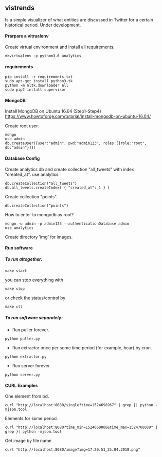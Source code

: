 ## vistrends
Is a simple visualizer of what entities are discussed in Twitter for a certain historical period. Under development.

#### Prarpare a vitrualenv
Create virtual environment and install all requirements.
```terminal
mkvirtualenv -p python3.6 analytics
```

#### requirements
```terminal
pip install -r requirements.txt
sudo apt-get install python3-tk
python -m nltk.downloader all
sudo pip2 install supervisor
```

#### MongoDB 
Install MongoDB on Ubuntu 16.04 (Step1-Step4)
https://www.howtoforge.com/tutorial/install-mongodb-on-ubuntu-16.04/

Create root user.
```terminal
mongo
use admin
db.createUser({user:"admin", pwd:"admin123", roles:[{role:"root", db:"admin"}]})
```

#### Database Config

Create analytics db and create collection "all_tweets" with index "created_at".
use analytics
```terminal
db.createCollection("all_tweets")
db.all_tweets.createIndex( { "created_at": 1 } )
```

Create collection "points".
```terminal
db.createCollection("points")
```

How to enter to mongodb as root?
```terminal
mongo -u admin -p admin123 --authenticationDatabase admin
use analytics
```
Create directory 'img' for images.

#### Run software
##### To run altogether:
```
make start
```
you can stop everything with 
```
make stop
```
or check the status/control by
```
make ctl
```

##### To run software separately:
* Run puller forever.
```terminal
python puller.py
```

* Run extractor once per some time period (for example, hour) by cron.
```terminal
python extractor.py
```

* Run server forever.
```terminal
python server.py
```

#### CURL Examples

One element from bd.
```terminal
curl "http://localhost:8080/single?time=1524698967" | grep }| python -mjson.tool
```

Elements for some period.
```terminal
curl "http://localhost:8080?time_min=1524660000&time_max=1524700000" | grep }| python -mjson.tool
```

Get image by file name.
```terminal
curl "http://localhost:8080/image?img=17:20:51_25.04.2018.png"
```

